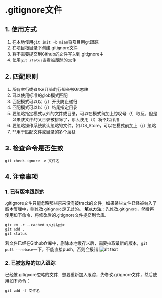# .gitignore文件

## 1. 使用方式

1. 在本地使用`git init -b mian`将项目用git跟踪
2. 在项目根目录下创建.gitignore文件
3. 将不需要提交到Github的文件写入到.gitignore中
4. 使用`git status`查看被跟踪的文件

## 2. 匹配原则

1. 所有空行或者以#开头的行都会被Git忽略
2. 可以使用标准的glob模式匹配
3. 匹配模式可以以（/）开头防止递归
4. 匹配模式可以以（/）结尾指定目录
5. 要忽略指定模式以外的文件或目录，可以在模式前加上惊叹号（!）取反，但是如果该文件的父目录被排除了，那么使用（!）将不起作用
6. 要忽略操作系统默认忽略的文件，如.DS_Store，可以在模式前加上（/）忽略
7. **用于匹配文件或目录的多个层级

## 3. 检查命令是否生效

```shell
git check-ignore -v 文件名
```

## 4. 注意事项

### 1. 已有版本跟踪的

.gitignore文件只能忽略那些原来没有被track的文件，如果某些文件已经被纳入了版本管理中，则修改.gitignore是无效的。
**解决方法**：先修改.gitignore，然后再使用如下命令，将修改后的.gitignore文件提交到仓库。

```shell
git rm -r --cached <文件路劲>
git add .
git status
```

若文件已经在Github仓库中，删除本地缓存以后，需要拉取最新的版本，`git pull --rebase`一下，不能直接push，否则会报错
![alt text](1726550177285.jpg)

### 2. 已被忽略的加入跟踪

已经被.gitignore忽略的文件，想要重新加入跟踪，先修改.gitignore文件，然后使用如下命令：

```shell
git add -f 文件名
```
